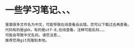一些学习笔记、、、
===========

    里面很多文件名为中文，可能导致在线查看会出错，您可以下载过去再查看。
    代码有的是gbk，有的是utf-8,在线查看，注释可能乱码、、、
    可能会导致中文乱码，请您注意、、
    推荐您用git克隆到本地。

